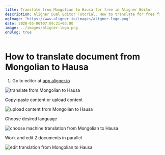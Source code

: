 ```yaml
---
title: Translate from Mongolian to Hausa for free in Aligner Editor
description: Aligner Dual Editor Tutorial. How to translate for free from Mongolian to Hausa. Aligner is multilingual document management platform. 
ogImage: "https://www.aligner.io/images/aligner-logo.png"
date: 2020-05-06T07:09:21+03:00
image: ../images/aligner-logo.png
onBlog: true
---
```


# How to translate document from Mongolian to Hausa

1. Go to editor at [app.aligner.io](https://app.aligner.io "Aligner App web page")

![translate from Mongolian to Hausa](../aligner-blank-editor.png "translate from Mongolian to Hausa")

Copy-paste content or upload content

![upload content from Mongolian to Hausa](../aligner-uploaded-document.png "upload content from Mongolian to Hausa")

Choose desired language

![choose machine translation from Mongolian to Hausa](../aligner-language-dropdown.png "choose machine translation from Mongolian to Hausa")

Work and edit 2 documents in parallel

![edit translation from Mongolian to Hausa](../aligner-double-sitded-editor.png "edit translation from Mongolian to Hausa")

